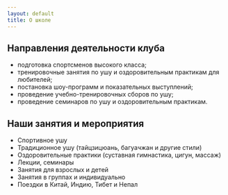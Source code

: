 ```yaml
---
layout: default
title: О школе
---
```

## Направления деятельности клуба
* подготовка спортсменов высокого класса;
* тренировочные занятия по ушу и оздоровительным практикам для любителей;
* постановка шоу-программ и показательных выступлений;
* проведение учебно-тренировочных сборов по ушу;
* проведение семинаров по ушу и оздоровительным практикам.


## Наши занятия и мероприятия
* Спортивное ушу
* Традиционное ушу (тайцзицюань, багуачжан и другие стили)
* Оздоровительные практики (суставная гимнастика, цигун, массаж)
* Лекции, семинары
* Занятия для взрослых и детей
* Занятия в группах и индивидуально
* Поездки в Китай, Индию, Тибет и Непал
